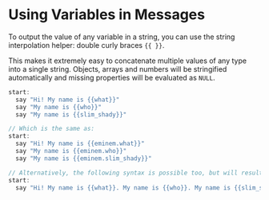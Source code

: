 # Using Variables in Messages

To output the value of any variable in a string, you can use the string interpolation helper: double curly braces `{{ }}`.

This makes it extremely easy to concatenate multiple values of any type into a single string. Objects, arrays and numbers will be stringified automatically and missing properties will be evaluated as `NULL`.

```cpp
start:
  say "Hi! My name is {{what}}"
  say "My name is {{who}}"
  say "My name is {{slim_shady}}"

// Which is the same as:
start:
  say "Hi! My name is {{eminem.what}}"
  say "My name is {{eminem.who}}"
  say "My name is {{eminem.slim_shady}}"

// Alternatively, the following syntax is possible too, but will result in only one text bubble:
start:
  say "Hi! My name is {{what}}. My name is {{who}}. My name is {{slim_shady}}"
```

